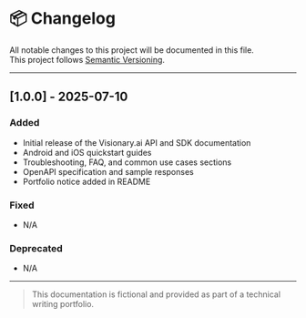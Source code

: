 # 📦 Changelog

All notable changes to this project will be documented in this file.  
This project follows [Semantic Versioning](https://semver.org/).

---

## [1.0.0] - 2025-07-10

### Added

- Initial release of the Visionary.ai API and SDK documentation
- Android and iOS quickstart guides
- Troubleshooting, FAQ, and common use cases sections
- OpenAPI specification and sample responses
- Portfolio notice added in README

### Fixed

- N/A

### Deprecated

- N/A

---

> This documentation is fictional and provided as part of a technical writing portfolio.
